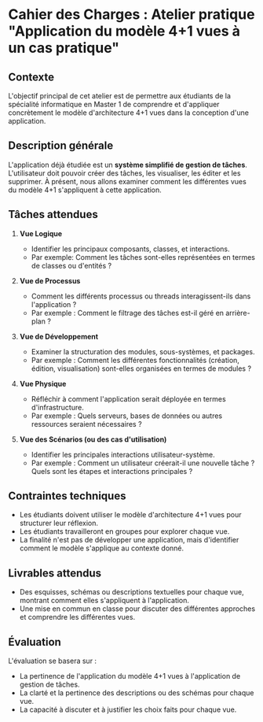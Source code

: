# Cahier des Charges : Atelier pratique "Application du modèle 4+1 vues à un cas pratique"

## Contexte

L'objectif principal de cet atelier est de permettre aux étudiants de la spécialité informatique en Master 1 de comprendre et d'appliquer concrètement le modèle d'architecture 4+1 vues dans la conception d'une application.

## Description générale

L'application déjà étudiée est un **système simplifié de gestion de tâches**. L'utilisateur doit pouvoir créer des tâches, les visualiser, les éditer et les supprimer. À présent, nous allons examiner comment les différentes vues du modèle 4+1 s'appliquent à cette application.

## Tâches attendues

1. **Vue Logique** 
    - Identifier les principaux composants, classes, et interactions.
    - Par exemple: Comment les tâches sont-elles représentées en termes de classes ou d'entités ?

2. **Vue de Processus**
    - Comment les différents processus ou threads interagissent-ils dans l'application ?
    - Par exemple : Comment le filtrage des tâches est-il géré en arrière-plan ?

3. **Vue de Développement**
    - Examiner la structuration des modules, sous-systèmes, et packages.
    - Par exemple : Comment les différentes fonctionnalités (création, édition, visualisation) sont-elles organisées en termes de modules ?

4. **Vue Physique**
    - Réfléchir à comment l'application serait déployée en termes d'infrastructure.
    - Par exemple : Quels serveurs, bases de données ou autres ressources seraient nécessaires ?

5. **Vue des Scénarios (ou des cas d'utilisation)**
    - Identifier les principales interactions utilisateur-système.
    - Par exemple : Comment un utilisateur créerait-il une nouvelle tâche ? Quels sont les étapes et interactions principales ?

## Contraintes techniques

- Les étudiants doivent utiliser le modèle d'architecture 4+1 vues pour structurer leur réflexion.
- Les étudiants travailleront en groupes pour explorer chaque vue.
- La finalité n'est pas de développer une application, mais d'identifier comment le modèle s'applique au contexte donné.

## Livrables attendus

- Des esquisses, schémas ou descriptions textuelles pour chaque vue, montrant comment elles s'appliquent à l'application.
- Une mise en commun en classe pour discuter des différentes approches et comprendre les différentes vues.

## Évaluation

L'évaluation se basera sur :

- La pertinence de l'application du modèle 4+1 vues à l'application de gestion de tâches.
- La clarté et la pertinence des descriptions ou des schémas pour chaque vue.
- La capacité à discuter et à justifier les choix faits pour chaque vue.